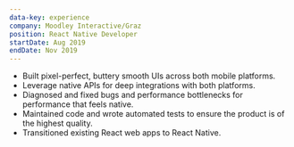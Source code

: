 ```yaml
---
data-key: experience
company: Moodley Interactive/Graz
position: React Native Developer
startDate: Aug 2019
endDate: Nov 2019
---
```


* Built pixel-perfect, buttery smooth UIs across both mobile platforms.
* Leverage native APIs for deep integrations with both platforms.
* Diagnosed and fixed bugs and performance bottlenecks for performance that feels native.
* Maintained code and wrote automated tests to ensure the product is of the highest quality.
* Transitioned existing React web apps to React Native.

